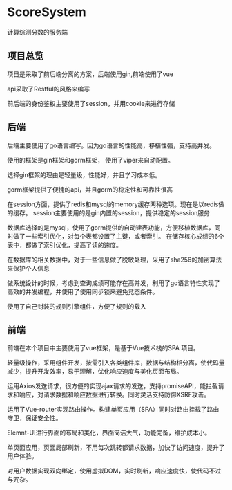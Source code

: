 # ScoreSystem
计算综测分数的服务端

## 项目总览

项目是采取了前后端分离的方案，后端使用gin,前端使用了vue

api采取了Restful的风格来编写

前后端的身份鉴权主要使用了session，并用cookie来进行存储

## 后端
 
后端主要使用了go语言编写。因为go语言的性能高，移植性强，支持高并发。

使用的框架是gin框架和gorm框架， 使用了viper来自动配置。

选择gin框架的理由是轻量级，性能好，并且学习成本低。

gorm框架提供了便捷的api，并且gorm的稳定性和可靠性很高

在session方面，提供了redis和mysql的memory缓存两种选项。现在是以redis做的缓存。
session主要使用的是gin内置的session，提供稳定的session服务

数据库选择的是mysql，使用了gorm提供的自动建表功能，方便移植数据库，同时做了一些索引优化，对每个表都设置了主键，或者索引。
在储存核心成绩的6个表中，都做了索引优化，提高了读的速度。

在数据库的相关数据中，对于一些信息做了脱敏处理，采用了sha256的加密算法来保护个人信息

做系统设计的时候，考虑到查询成绩可能存在高并发，利用了go语言特性实现了高效的并发编程，并使用了使用同步锁来避免竞态条件。

使用了自己封装的规则引擎组件，方便了规则的载入

## 前端

前端在本个项目中主要使用了vue框架，是基于Vue技术栈的SPA 项目。

轻量级操作，采用组件开发，按需引入各类组件库，数据与结构相分离，使代码量减少，提升开发效率，易于理解，优化响应速度与美化页面布局。

运用Axios发送请求，很方便的实现ajax请求的发送，支持promiseAPI，能拦截请求和响应，对请求数据和响应数据进行转换。同时灵活支持防御XSRF攻击。

运用了Vue-router实现路由操作。构建单页应用（SPA）同时对路由挂载了路由守卫，保证安全性。

Elemnt-UI进行界面的布局和美化，界面简洁大气，功能完备，维护成本小。

单页面应用，页面局部刷新，不用每次跳转都请求数据，加快了访问速度，提升了用户体验。

对用户数据实现双向绑定，使用虚拟DOM，实时刷新，响应速度快，使代码不过与冗杂。